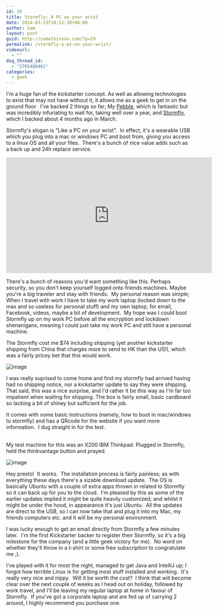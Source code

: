 ```yaml
---
id: 29
title: Stormfly; A PC on your wrist
date: 2014-03-23T10:51:30+08:00
author: Sam
layout: post
guid: http://samatkinson.com/?p=29
permalink: /stormfly-a-pc-on-your-wrist/
videourl:
  - ""
dsq_thread_id:
  - "2765488461"
categories:
  - geek
---
```

<p>I'm a huge fan of the kickstarter concept. As well as allowing technologies to exist that may not have without it, it allows me as a geek to get in on the ground floor.&nbsp; I've backed 2 things so far; My <a href="http://getpebble.com/">Pebble</a>, which is fantastic but was incredibly infuriating to wait for, taking well over a year, and <a href="http://www.kickstarter.com/projects/750308586/stormfly-like-a-pc-on-your-wrist">Stormfly</a>, which I backed about 4 months ago in March.</p>
<p></p>
<p>Stormfly's slogan is "Like a PC on your wrist".&nbsp; In effect, it's a wearable USB which you plug into a mac or windows PC and boot from, giving you access to a linux OS and all your files.&nbsp; There's a bunch of nice value adds such as a back up and 24h replace service.</p>
<p><iframe frameborder="0" height="315" src="http://www.youtube.com/embed/M6g2g3xKtZ4" width="560"></iframe></p>
<p></p>
<p>There's a bunch of reasons you'd want something like this. Perhaps security, so you don't keep yourself logged onto friends machines. Maybe you're a big traveler and stay with friends.&nbsp; My personal reason was simple; When I travel with work I have to take my work laptop (locked down to the max and so useless for personal stuff) and my own laptop, for email, Facebook, videos, maybe a bit of development.&nbsp; My hope was I could boot Stormfly up on my work PC before all the encryption and lockdown shenanigans, meaning I could just take my work PC and still have a personal machine.</p>
<p></p>
<p>The Stormfly cost me $74 including shipping (yet another kickstarter shipping from China that charges more to send to HK than the US!), which was a fairly pricey bet that this would work.</p>
<p><img alt="image" src="http://media.tumblr.com/e1ec3b9bd86618e36bc2f532cd814127/tumblr_inline_molf51O5n41qz4rgp.jpg" /></p>
<p></p>
<p>I was really suprised to come home and find my stormfly had arrived having had no shipping notice, nor a kickstarter update to say they were shipping. That said, this was a nice surprise, and I'd rather it be this way as I'm far too impatient when waiting for shipping. The box is fairly small, basic cardboard so lacking a bit of shiney but sufficient for the job.</p>
<p>It comes with some basic instructions (namely, how to boot in mac/windows to stormfly) and has a QRcode for the website if you want more information.&nbsp; I dug straight in for the test.</p>
<p><br />My test machine for this was an X200 IBM Thinkpad. Plugged in Stormfly, held the thinkvantage button and prayed.</p>
<p><img alt="image" src="http://media.tumblr.com/878c5e27caab909e1f26489d68ab0020/tumblr_inline_molf9f3mAp1qz4rgp.jpg" /></p>
<p></p>
<p>Hey presto!&nbsp; It works.&nbsp; The installation process is fairly painless; as with everything these days there's a sizable download update.&nbsp; The OS is basically Ubuntu with a couple of extra apps thrown in related to Stormfly so it can back up for you to the cloud.&nbsp; I'm pleased by this as some of the earlier updates implied it might be quite heavily customized; and whilst it might be under the hood, in appearance it's just Ubuntu.&nbsp; All the updates are direct to the USB, so I can now take that and plug it into my Mac, my friends computers etc. and it will be my personal environment.</p>
<p></p>
<p>I was lucky enough to get an email directly from Stormfly a few minutes later.&nbsp; I'm the first Kickstarter backer to register their Stormfly, so it's a big milestone for the company (and a little geek victory for me).&nbsp; No word on whether they'll throw in a t-shirt or some free subscription to congratulate me ;).</p>
<p></p>
<p>I've played with it for most the night, managed to get Java and IntelliJ up; I forgot how terrible Linux is for getting most stuff installed and working.&nbsp; It's really very nice and nippy.&nbsp; Will it be worth the cost?&nbsp; I think that will become clear over the next couple of weeks as I head out on holiday, followed by work travel, and I'll be leaving my regular laptop at home in favour of Stormfly.&nbsp; If you've got a corporate laptop and are fed up of carrying 2 around, I highly recommend you purchase one.</p>